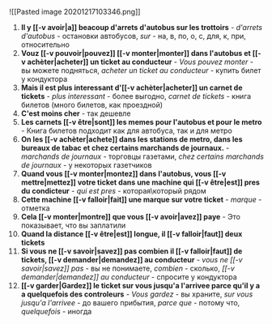 ![[Pasted image 20201217103346.png]]


1. **Il y [[-v avoir|a]] beacoup d'arrets d'autobus sur les trottoirs** - *d'arrets d'autobus* - остановки автобусов, *sur* - на, в, по, о, с, для, к, при, относительно
2. **Vouz [[-v pouvoir|pouvez]] [[-v monter|monter]] dans l'autobus et [[-v achèter|acheter]] un ticket au conducteur** - *Vous pouvez monter* - вы можете подняться, *acheter un ticket au conducteur* - купить билет у кондуктора
3. **Mais il est plus interessant d'[[-v achèter|acheter]] un carnet de tickets** -  *plus interessant* - более выгодно, *carnet de tickets* - книга билетов (много билетов, как проездной)
4. **C'est moins cher** - так дешевле
5. **Les carnets [[-v être|sont]] les memes pour l'autobus et pour le metro** - Книга билетов подходит как для автобуса, так и для метро
6. **On les [[-v achèter|achete]] dans les stations de metro, dans les bureaux de tabac et chez certains marchands de journaux.** - *marchands de journaux* - торговцы газетами, *chez certains marchands de journaux* - у некоторых газетчиков
7. **Quand vous [[-v monter|montez]] dans l'autobus, vous [[-v mettre|mettez]] votre ticket dans une machine qui [[-v être|est]] pres du condicteur** -  *qui est pres* - которая\\который рядом
8. **Cette machine [[-v falloir|fait]] une marque sur votre ticket** - *marque* - отметка
9. **Cela [[-v monter|montre]] que vous [[-v avoir|avez]] paye** - Это показывает, что вы заплатили
10. **Quand la distance [[-v être|est]] longue, il [[-v falloir|faut]] deux tickets** 
11. **Si vous ne [[-v savoir|savez]] pas combien il [[-v falloir|faut]] de tickets, [[-v demander|demandez]] au conducteur** - *vous ne [[-v savoir|savez]] pas* - вы не понимаете, *combien* - сколько, *[[-v demander|demandez]] au conducteur* - спросите у кондуктора
12. **[[-v garder|Gardez]] le ticket sur vous jusqu'a l'arrivee parce qu'il y a a quelquefois des controleurs** - *Vous gardez* - вы хранитe, *sur vous jusqu'a l'arrivee* - до вашего прибытия, *parce que* - потому что, *quelquefois* - иногда



